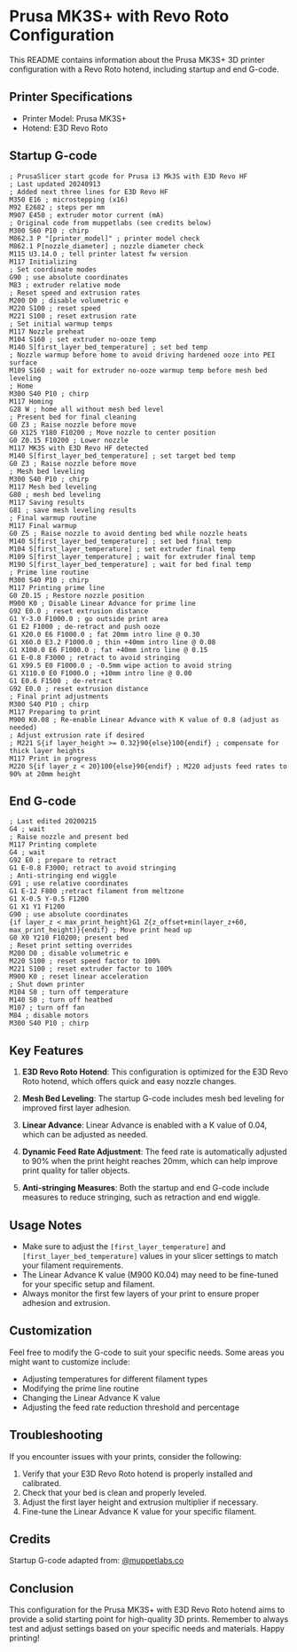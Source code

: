 # Prusa MK3S+ with Revo Roto Configuration

This README contains information about the Prusa MK3S+ 3D printer configuration with a Revo Roto hotend, including startup and end G-code.

## Printer Specifications

- Printer Model: Prusa MK3S+
- Hotend: E3D Revo Roto

## Startup G-code

```gcode
; PrusaSlicer start gcode for Prusa i3 Mk3S with E3D Revo HF
; Last updated 20240913
; Added next three lines for E3D Revo HF
M350 E16 ; microstepping (x16)
M92 E2682 ; steps per mm
M907 E450 ; extruder motor current (mA)
; Original code from muppetlabs (see credits below)
M300 S60 P10 ; chirp
M862.3 P "[printer_model]" ; printer model check
M862.1 P[nozzle_diameter] ; nozzle diameter check
M115 U3.14.0 ; tell printer latest fw version
M117 Initializing
; Set coordinate modes
G90 ; use absolute coordinates
M83 ; extruder relative mode
; Reset speed and extrusion rates
M200 D0 ; disable volumetric e
M220 S100 ; reset speed
M221 S100 ; reset extrusion rate
; Set initial warmup temps
M117 Nozzle preheat
M104 S160 ; set extruder no-ooze temp
M140 S[first_layer_bed_temperature] ; set bed temp
; Nozzle warmup before home to avoid driving hardened ooze into PEI surface
M109 S160 ; wait for extruder no-ooze warmup temp before mesh bed leveling
; Home
M300 S40 P10 ; chirp
M117 Homing
G28 W ; home all without mesh bed level
; Present bed for final cleaning
G0 Z3 ; Raise nozzle before move
G0 X125 Y180 F10200 ; Move nozzle to center position
G0 Z0.15 F10200 ; Lower nozzle
M117 MK3S with E3D Revo HF detected
M140 S[first_layer_bed_temperature] ; set target bed temp
G0 Z3 ; Raise nozzle before move
; Mesh bed leveling
M300 S40 P10 ; chirp
M117 Mesh bed leveling
G80 ; mesh bed leveling
M117 Saving results
G81 ; save mesh leveling results
; Final warmup routine
M117 Final warmup
G0 Z5 ; Raise nozzle to avoid denting bed while nozzle heats
M140 S[first_layer_bed_temperature] ; set bed final temp
M104 S[first_layer_temperature] ; set extruder final temp
M109 S[first_layer_temperature] ; wait for extruder final temp
M190 S[first_layer_bed_temperature] ; wait for bed final temp
; Prime line routine
M300 S40 P10 ; chirp
M117 Printing prime line
G0 Z0.15 ; Restore nozzle position
M900 K0 ; Disable Linear Advance for prime line
G92 E0.0 ; reset extrusion distance
G1 Y-3.0 F1000.0 ; go outside print area
G1 E2 F1000 ; de-retract and push ooze
G1 X20.0 E6 F1000.0 ; fat 20mm intro line @ 0.30
G1 X60.0 E3.2 F1000.0 ; thin +40mm intro line @ 0.08
G1 X100.0 E6 F1000.0 ; fat +40mm intro line @ 0.15
G1 E-0.8 F3000 ; retract to avoid stringing
G1 X99.5 E0 F1000.0 ; -0.5mm wipe action to avoid string
G1 X110.0 E0 F1000.0 ; +10mm intro line @ 0.00
G1 E0.6 F1500 ; de-retract
G92 E0.0 ; reset extrusion distance
; Final print adjustments
M300 S40 P10 ; chirp
M117 Preparing to print
M900 K0.08 ; Re-enable Linear Advance with K value of 0.8 (adjust as needed)
; Adjust extrusion rate if desired
; M221 S{if layer_height >= 0.32}90{else}100{endif} ; compensate for thick layer heights
M117 Print in progress
M220 S{if layer_z < 20}100{else}90{endif} ; M220 adjusts feed rates to 90% at 20mm height
```

## End G-code

```gcode
; Last edited 20200215
G4 ; wait
; Raise nozzle and present bed
M117 Printing complete
G4 ; wait
G92 E0 ; prepare to retract
G1 E-0.8 F3000; retract to avoid stringing
; Anti-stringing end wiggle
G91 ; use relative coordinates
G1 E-12 F800 ;retract filament from meltzone
G1 X-0.5 Y-0.5 F1200
G1 X1 Y1 F1200
G90 ; use absolute coordinates
{if layer_z < max_print_height}G1 Z{z_offset+min(layer_z+60, max_print_height)}{endif} ; Move print head up
G0 X0 Y210 F10200; present bed
; Reset print setting overrides
M200 D0 ; disable volumetric e
M220 S100 ; reset speed factor to 100%
M221 S100 ; reset extruder factor to 100%
M900 K0 ; reset linear acceleration
; Shut down printer
M104 S0 ; turn off temperature
M140 S0 ; turn off heatbed
M107 ; turn off fan
M84 ; disable motors
M300 S40 P10 ; chirp
```

## Key Features

1. **E3D Revo Roto Hotend**: This configuration is optimized for the E3D Revo Roto hotend, which offers quick and easy nozzle changes.

2. **Mesh Bed Leveling**: The startup G-code includes mesh bed leveling for improved first layer adhesion.

3. **Linear Advance**: Linear Advance is enabled with a K value of 0.04, which can be adjusted as needed.

4. **Dynamic Feed Rate Adjustment**: The feed rate is automatically adjusted to 90% when the print height reaches 20mm, which can help improve print quality for taller objects.

5. **Anti-stringing Measures**: Both the startup and end G-code include measures to reduce stringing, such as retraction and end wiggle.

## Usage Notes

- Make sure to adjust the `[first_layer_temperature]` and `[first_layer_bed_temperature]` values in your slicer settings to match your filament requirements.
- The Linear Advance K value (M900 K0.04) may need to be fine-tuned for your specific setup and filament.
- Always monitor the first few layers of your print to ensure proper adhesion and extrusion.

## Customization

Feel free to modify the G-code to suit your specific needs. Some areas you might want to customize include:

- Adjusting temperatures for different filament types
- Modifying the prime line routine
- Changing the Linear Advance K value
- Adjusting the feed rate reduction threshold and percentage

## Troubleshooting

If you encounter issues with your prints, consider the following:

1. Verify that your E3D Revo Roto hotend is properly installed and calibrated.
2. Check that your bed is clean and properly leveled.
3. Adjust the first layer height and extrusion multiplier if necessary.
4. Fine-tune the Linear Advance K value for your specific filament.

## Credits

Startup G-code adapted from: [@muppetlabs.co](https://muppetlabs.co/3dprinting_prusaslicer_start_gcode_mk3.html)

## Conclusion

This configuration for the Prusa MK3S+ with E3D Revo Roto hotend aims to provide a solid starting point for high-quality 3D prints. Remember to always test and adjust settings based on your specific needs and materials. Happy printing!
